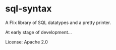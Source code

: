 # sql-syntax

A Flix library of SQL datatypes and a pretty printer.

At early stage of development...

License: Apache 2.0
